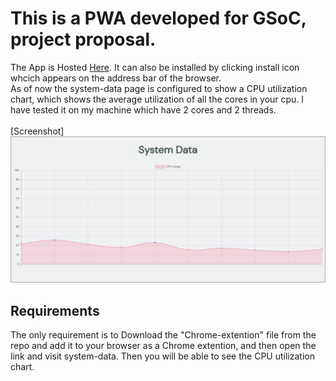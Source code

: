 <h1>This is a PWA developed for GSoC, project proposal.</h1>
The App is Hosted <a href="https://himanshu9271.github.io/Diagnostics-PWA/">Here</a>. It can also be installed by clicking install icon whcich appears on the address bar of the browser.
<br> As of now the system-data page is configured to show a CPU utilization chart, which shows the average utilization of all the cores in your cpu. I have tested it on my machine which have 2 cores and 2 threads.  
<br><br>
[Screenshot]

<img src="./images/test.jpg">
<br>
<h2>Requirements</h2>
The only requirement is to Download the "Chrome-extention" file from the repo and add it to your browser as a Chrome extention, and then open the link and visit system-data. Then you will be able to see the CPU utilization chart.
